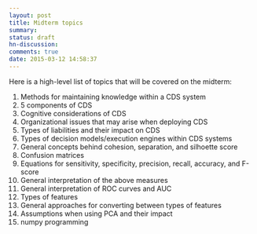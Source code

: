 ```yaml
---
layout: post
title: Midterm topics
summary:
status: draft
hn-discussion:
comments: true
date: 2015-03-12 14:58:37
---
```


Here is a high-level list of topics that will be covered on the midterm:

1. Methods for maintaining knowledge within a CDS system
2. 5 components of CDS
3. Cognitive considerations of CDS
4. Organizational issues that may arise when deploying CDS
5. Types of liabilities and their impact on CDS
6. Types of decision models/execution engines within CDS systems
7. General concepts behind cohesion, separation, and silhoette score
8. Confusion matrices
9. Equations for sensitivity, specificity, precision, recall, accuracy, and
   F-score
10. General interpretation of the above measures
11. General interpretation of ROC curves and AUC
12. Types of features
13. General approaches for converting between types of features
14. Assumptions when using PCA and their impact
15. numpy programming
